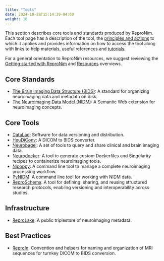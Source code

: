 ```yaml
---
title: "Tools"
date: 2024-10-28T15:14:39-04:00
weight: 10
---
```


This section describes core tools and standards produced by ReproNim. Each tool page has a description of the tool, the [principles and actions](/about/principles/) to which it applies and provides information on how to access the tool along with links to help materials, useful references and [tutorials](/resources/tutorials/). 

For a general orientation to ReproNim resources, we suggest reviewing the [Getting started with ReproNim](/resources/getting-started/) and [Resources](/resources/) overviews.

## Core Standards

- [The Brain Imaging Data Structure (BIDS)](bids/index.html): A standard for organizing neuroimaging data and metadata on disk.
- [The Neuroimaging Data Model (NIDM)](nidm/index.html): A Semantic Web extension for neuroimaging concepts.

## Core Tools

- [DataLad](datalad/index.html): Software for data versioning and distribution.
- [HeuDiConv](heudiconv/index.html): A DICOM to BIDS converter.
- [Neurobagel](neurobagel/index.html): A set of tools to query and share clinical and brain imaging data.
- [Neurodocker](neurodocker/index.html): A tool to generate custom Dockerfiles and Singularity recipes to containerize neuroimaging tools.
- [Nipoppy](nipoppy/index.html): A command line tool to manage a complete neuroimaging processing workflow.
- [PyNIDM](pynidm/index.html): A command line tool for working with NIDM data.
- [ReproSchema](reproschema/index.html): A tool for defining, sharing, and reusing structured research protocols, enabling versioning and interoperability across studies.

## Infrastructure

- [ReproLake](reprolake/index.html): A public triplestore of neuroimaging metadata.

## Best Practices

- [ReproIn](reproin/index.html): Convention and helpers for naming and organization of MRI sequences for turnkey DICOM to BIDS conversion.
